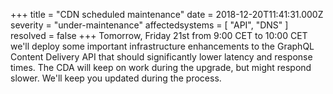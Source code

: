+++
title = "CDN scheduled maintenance"
date = 2018-12-20T11:41:31.000Z
severity = "under-maintenance"
affectedsystems = [
  "API",
  "DNS"
]
resolved = false
+++
Tomorrow, Friday 21st from 9:00 CET to 10:00 CET we'll deploy some important infrastructure enhancements to the GraphQL Content Delivery API that should significantly lower latency and response times. The CDA will keep on work during the upgrade, but might respond slower. We'll keep you updated during the process.